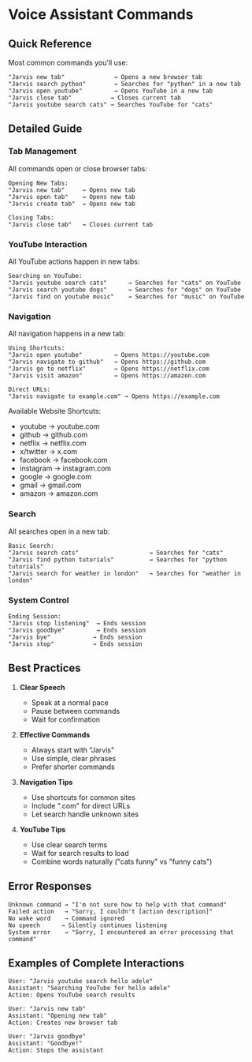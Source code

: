 # Voice Assistant Commands

## Quick Reference

Most common commands you'll use:

```
"Jarvis new tab"              → Opens a new browser tab
"Jarvis search python"        → Searches for "python" in a new tab
"Jarvis open youtube"         → Opens YouTube in a new tab
"Jarvis close tab"           → Closes current tab
"Jarvis youtube search cats" → Searches YouTube for "cats"
```

## Detailed Guide

### Tab Management

All commands open or close browser tabs:

```
Opening New Tabs:
"Jarvis new tab"     → Opens new tab
"Jarvis open tab"    → Opens new tab
"Jarvis create tab"  → Opens new tab

Closing Tabs:
"Jarvis close tab"   → Closes current tab
```

### YouTube Interaction

All YouTube actions happen in new tabs:

```
Searching on YouTube:
"Jarvis youtube search cats"      → Searches for "cats" on YouTube
"Jarvis search youtube dogs"      → Searches for "dogs" on YouTube
"Jarvis find on youtube music"    → Searches for "music" on YouTube
```

### Navigation

All navigation happens in a new tab:

```
Using Shortcuts:
"Jarvis open youtube"         → Opens https://youtube.com
"Jarvis navigate to github"   → Opens https://github.com
"Jarvis go to netflix"        → Opens https://netflix.com
"Jarvis visit amazon"         → Opens https://amazon.com

Direct URLs:
"Jarvis navigate to example.com" → Opens https://example.com
```

Available Website Shortcuts:

- youtube → youtube.com
- github → github.com
- netflix → netflix.com
- x/twitter → x.com
- facebook → facebook.com
- instagram → instagram.com
- google → google.com
- gmail → gmail.com
- amazon → amazon.com

### Search

All searches open in a new tab:

```
Basic Search:
"Jarvis search cats"                    → Searches for "cats"
"Jarvis find python tutorials"          → Searches for "python tutorials"
"Jarvis search for weather in london"   → Searches for "weather in london"
```

### System Control

```
Ending Session:
"Jarvis stop listening"  → Ends session
"Jarvis goodbye"         → Ends session
"Jarvis bye"            → Ends session
"Jarvis stop"           → Ends session
```

## Best Practices

1. **Clear Speech**

   - Speak at a normal pace
   - Pause between commands
   - Wait for confirmation

2. **Effective Commands**

   - Always start with "Jarvis"
   - Use simple, clear phrases
   - Prefer shorter commands

3. **Navigation Tips**

   - Use shortcuts for common sites
   - Include ".com" for direct URLs
   - Let search handle unknown sites

4. **YouTube Tips**
   - Use clear search terms
   - Wait for search results to load
   - Combine words naturally ("cats funny" vs "funny cats")

## Error Responses

```
Unknown command → "I'm not sure how to help with that command"
Failed action   → "Sorry, I couldn't [action description]"
No wake word    → Command ignored
No speech      → Silently continues listening
System error    → "Sorry, I encountered an error processing that command"
```

## Examples of Complete Interactions

```
User: "Jarvis youtube search hello adele"
Assistant: "Searching YouTube for hello adele"
Action: Opens YouTube search results

User: "Jarvis new tab"
Assistant: "Opening new tab"
Action: Creates new browser tab

User: "Jarvis goodbye"
Assistant: "Goodbye!"
Action: Stops the assistant
```
